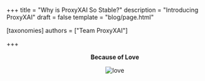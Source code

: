 +++
title = "Why is ProxyXAI So Stable?"
description = "Introducing ProxyXAI"
draft = false
template = "blog/page.html"

[taxonomies]
authors = ["Team ProxyXAI"]

+++

<center>

**Because of Love**

<img src="https://static.proxyxai.com/girl.jpg" alt="love" style="max-width: 100%; height: auto;">

</center>

